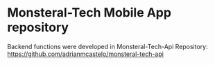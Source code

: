 # Monsteral-Tech Mobile App repository

Backend functions were developed in Monsteral-Tech-Api Repository: 
https://github.com/adrianmcastelo/monsteral-tech-api

